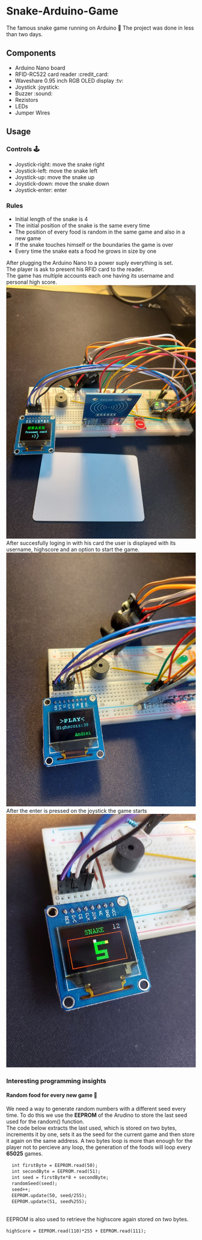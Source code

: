 # Snake-Arduino-Game

The famous snake game running on Arduino :snake:
The project was done in less than two days.

## Components

<ul>
    <li>Arduino Nano board</li>
    <li>RFID-RC522 card reader :credit_card:</li>
    <li>Waveshare 0.95 inch RGB OLED display :tv:</li>
    <li>Joystick :joystick:</li>
    <li>Buzzer :sound:</li>
    <li>Rezistors</li>
    <li>LEDs</li>
    <li>Jumper Wires</li>
</ul>

## Usage

### Controls :joystick:

<ul>
    <li>Joystick-right: move the snake right</li>
    <li>Joystick-left: move the snake left</li>
    <li>Joystick-up: move the snake up</li>
    <li>Joystick-down: move the snake down</li>
    <li>Joystick-enter: enter</li>
</ul>

### Rules

<ul>
    <li>Initial length of the snake is 4</li>
    <li>The initial position of the snake is the same every time</li>
    <li>The position of every food is random in the same game and also in a new game</li>
    <li>If the snake touches himself or the boundaries the game is over</li>
    <li>Every time the snake eats a food he grows in size by one</li>
</ul>

After plugging the Arduino Nano to a power suply everything is set.
<br>
The player is ask to present his RFID card to the reader.
<br>
The game has multiple accounts each one having its username and personal high score.
<br>
![PresentImage](Media/Present.jpg)
<br>
After succesfully loging in with his card the user is displayed with its username, highscore and an option to start the game.
![MenuImage](Media/Menu.jpg)
<br>
After the enter is pressed on the joystick the game starts
![GameImage](Media/Playing.jpg)

### Interesting programming insights

#### Random food for every new game :apple:

We need a way to generate random numbers with a different seed every time. To do this we use the **EEPROM** of the Arudino to store the last seed used for the random() function.
<br>
The code below extracts the last used, which is stored on two bytes, increments it by one, sets it as the seed for the current game and then store it again on the same address. A two bytes loop is more than enough for the player not to percieve any loop, the generation of the foods will loop every **65025** games.

```
  int firstByte = EEPROM.read(50);
  int secondByte = EEPROM.read(51);
  int seed = firstByte*8 + secondByte;
  randomSeed(seed);
  seed++;
  EEPROM.update(50, seed/255);
  EEPROM.update(51, seed%255);
```

<br>
EEPROM is also used to retrieve the highscore again stored on two bytes.

```
highScore = EEPROM.read(110)*255 + EEPROM.read(111);
```
